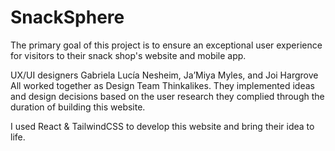 <h1>SnackSphere</h1>
<p>The primary goal of this project is to ensure an exceptional user experience for visitors to their snack shop's website and mobile app.</p>
<p>UX/UI designers Gabriela Lucía Nesheim, Ja’Miya Myles, and Joi Hargrove All worked together as Design Team Thinkalikes. They implemented ideas and design decisions based on the user research they complied through the duration of building this website.</p>
<p>I used React & TailwindCSS to develop this website and bring their idea to life.</p>
